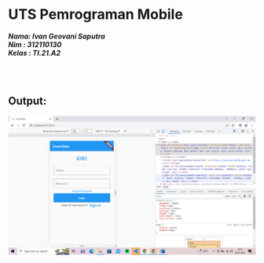 # UTS Pemrograman Mobile

**_Nama: Ivan Geovani Saputra_** <br/>
**_Nim : 312110130_** <br/>
**_Kelas : TI.21.A2_** <br/>

<br/><br/>

## **Output:**

<img src="login.png">

<br/><br/>
